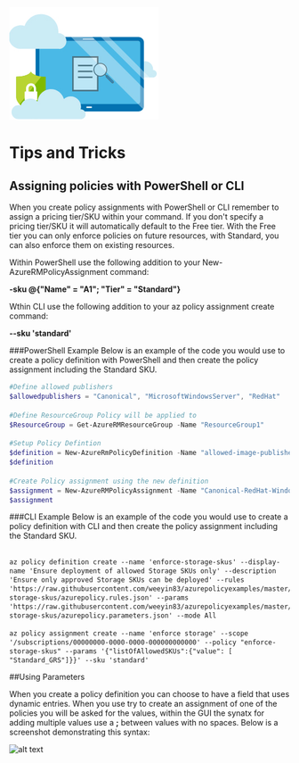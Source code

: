 ![alt text](./images/azurepolicyimage.jpg "Azure Policy Tips and Tricks")

# Tips and Tricks

## Assigning policies with PowerShell or CLI

When you create policy assignments with PowerShell or CLI remember to assign a pricing tier/SKU within your command.  If you don't specify a pricing tier/SKU it will automatically default to the Free tier.  With the Free tier you can only enforce policies on future resources, with Standard, you can also enforce them on existing resources. 

Within PowerShell use the following addition to your New-AzureRMPolicyAssignment command: 

**-sku @{"Name" = "A1"; "Tier" = "Standard"}**

Wthin CLI use the following addition to your az policy assignment create command: 

**--sku 'standard'**

###PowerShell Example
Below is an example of the code you would use to create a policy definition with PowerShell and then create the policy assignment including the Standard SKU. 

````powershell
#Define allowed publishers
$allowedpublishers = "Canonical", "MicrosoftWindowsServer", "RedHat"

#Define ResourceGroup Policy will be applied to
$ResourceGroup = Get-AzureRMResourceGroup -Name "ResourceGroup1"

#Setup Policy Defintion
$definition = New-AzureRmPolicyDefinition -Name "allowed-image-publishers-policy" -DisplayName "Only allow a certain image publishers offerings to be deployed" -description "This policy ensures that only allowed image publisher offerings are selected from the image repository" -Policy 'https://raw.githubusercontent.com/weeyin83/azurepolicyexamples/master/Compute/allowed-image-publishers/azurepolicy.rules.json' -Parameter 'https://raw.githubusercontent.com/weeyin83/azurepolicyexamples/master/Compute/allowed-image-publishers/azurepolicy.parameters.json' -Mode All
$definition

#Create Policy assignment using the new definition
$assignment = New-AzureRMPolicyAssignment -Name "Canonical-RedHat-WindowsServer-only-policy" -Scope $ResourceGroup.ResourceId -sku @{"Name" = "A1"; "Tier" = "Standard"} -listOfAllowedimagePublisher $allowedpublishers -PolicyDefinition $definition
$assignment 
````

###CLI Example
Below is an example of the code you would use to create a policy definition with CLI and then create the policy assignment including the Standard SKU. 

````cli

az policy definition create --name 'enforce-storage-skus' --display-name 'Ensure deployment of allowed Storage SKUs only' --description 'Ensure only approved Storage SKUs can be deployed' --rules 'https://raw.githubusercontent.com/weeyin83/azurepolicyexamples/master/Storage/enforce-storage-skus/azurepolicy.rules.json' --params 'https://raw.githubusercontent.com/weeyin83/azurepolicyexamples/master/Storage/enforce-storage-skus/azurepolicy.parameters.json' --mode All

az policy assignment create --name 'enforce storage' --scope '/subscriptions/00000000-0000-0000-000000000000' --policy "enforce-storage-skus" --params '{"listOfAllowedSKUs":{"value": [ "Standard_GRS"]}}' --sku 'standard'
````

##Using Parameters

When you create a policy definition you can choose to have a field that uses dynamic entries.  When you use try to create an assignment of one of the policies you will be asked for the values, within the GUI the synatx for adding multiple values use a **;** between values with no spaces.  Below is a screenshot demonstrating this syntax:

![alt text](./images/parametersyntax "Parameter Syntax")





